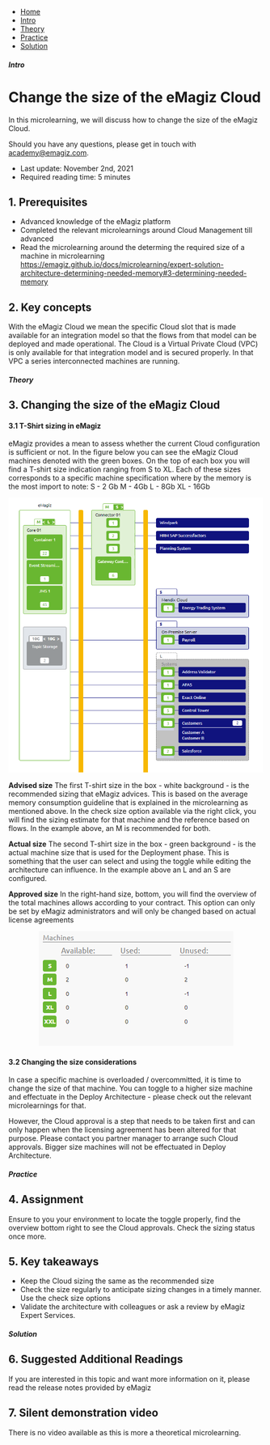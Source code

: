 <div class="ez-academy">
    <div class="ez-academy__body">
        <main class="micro-learning">
        <ul class="doc-nav">
            <li class="doc-nav__item"><a href="../../docs/microlearning/advanced-cloudmanagement-index" class="doc-nav__link">Home</a></li>
            <li class="doc-nav__item"><a href="#intro" class="doc-nav__link">Intro</a></li>
            <li class="doc-nav__item"><a href="#theory" class="doc-nav__link">Theory</a></li>
            <li class="doc-nav__item"><a href="#practice" class="doc-nav__link">Practice</a></li>
            <li class="doc-nav__item"><a href="#solution" class="doc-nav__link">Solution</a></li>
        </ul>
<div class="doc">
 
##### Intro

# Change the size of the eMagiz Cloud
 
In this microlearning, we will discuss how to change the size of the eMagiz Cloud.

Should you have any questions, please get in touch with academy@emagiz.com.

- Last update: November 2nd, 2021
- Required reading time: 5 minutes


## 1. Prerequisites
- Advanced knowledge of the eMagiz platform
- Completed the relevant microlearnings around Cloud Management till advanced
- Read the microlearning around the determing the required size of a machine in microlearning https://emagiz.github.io/docs/microlearning/expert-solution-architecture-determining-needed-memory#3-determining-needed-memory


## 2. Key concepts
With the eMagiz Cloud we mean the specific Cloud slot that is made available for an integration model so that the flows from that model can be deployed and made operational. The Cloud is a Virtual Private Cloud (VPC) is only available for that integration model and is secured properly. In that VPC a series interconnected machines are running.

##### Theory

## 3. Changing the size of the eMagiz Cloud

#### 3.1 T-Shirt sizing in eMagiz
eMagiz provides a mean to assess whether the current Cloud configuration is sufficient or not. In the figure below you can see the eMagiz Cloud machines denoted with the green boxes. On the top of each box you will find a T-shirt size indication ranging from S to XL. Each of these sizes corresponds to a specific machine specification where by the memory is the most import to note:
S - 2 Gb
M - 4Gb
L - 8Gb
XL - 16Gb

<p align="center"><img src="../../img/microlearning/advanced-cloudmanagement-change-sizing-cloud-1.png"></p>

**Advised size**
The first T-shirt size in the box - white background - is the recommended sizing that eMagiz advices. This is based on the average memory consumption guideline that is explained in the microlearning as mentioned above. In the check size option available via the right click, you will find the sizing estimate for that machine and the reference based on flows. In the example above, an M is recommended for both.

**Actual size**
The second T-shirt size in the box - green background - is the actual machine size that is used for the Deployment phase. This is something that the user can select and using the toggle while editing the architecture can influence. In the example above an L and an S are configured.

**Approved size**
In the right-hand size, bottom, you will find the overview of the total machines allows according to your contract. This option can only be set by eMagiz administrators and will only be changed based on actual license agreements

<p align="center"><img src="../../img/microlearning/advanced-cloudmanagement-change-sizing-cloud-2.png"></p>

#### 3.2 Changing the size considerations

In case a specific machine is overloaded / overcommitted, it is time to change the size of that machine. You can toggle to a higher size machine and effectuate in the Deploy Architecture - please check out the relevant microlearnings for that. 

However, the Cloud approval is a step that needs to be taken first and can only happen when the licensing agreement has been altered for that purpose. Please contact you partner manager to arrange such Cloud approvals. Bigger size machines will not be effectuated in Deploy Architecture.


##### Practice

## 4. Assignment

Ensure to you your environment to locate the toggle properly, find the overview bottom right to see the Cloud approvals. Check the sizing status once more.

## 5. Key takeaways

- Keep the Cloud sizing the same as the recommended size
- Check the size regularly to anticipate sizing changes in a timely manner. Use the check size options
- Validate the architecture with colleagues or ask a review by eMagiz Expert Services.

##### Solution

## 6. Suggested Additional Readings

If you are interested in this topic and want more information on it, please read the release notes provided by eMagiz

## 7. Silent demonstration video

There is no video available as this is more a theoretical microlearning.

</div>
</main>
</div>
</div>